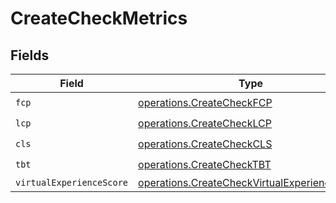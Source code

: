 # CreateCheckMetrics


## Fields

| Field                                                                                                        | Type                                                                                                         | Required                                                                                                     | Description                                                                                                  |
| ------------------------------------------------------------------------------------------------------------ | ------------------------------------------------------------------------------------------------------------ | ------------------------------------------------------------------------------------------------------------ | ------------------------------------------------------------------------------------------------------------ |
| `fcp`                                                                                                        | [operations.CreateCheckFCP](../../models/operations/createcheckfcp.md)                                       | :heavy_check_mark:                                                                                           | N/A                                                                                                          |
| `lcp`                                                                                                        | [operations.CreateCheckLCP](../../models/operations/createchecklcp.md)                                       | :heavy_check_mark:                                                                                           | N/A                                                                                                          |
| `cls`                                                                                                        | [operations.CreateCheckCLS](../../models/operations/createcheckcls.md)                                       | :heavy_check_mark:                                                                                           | N/A                                                                                                          |
| `tbt`                                                                                                        | [operations.CreateCheckTBT](../../models/operations/createchecktbt.md)                                       | :heavy_check_mark:                                                                                           | N/A                                                                                                          |
| `virtualExperienceScore`                                                                                     | [operations.CreateCheckVirtualExperienceScore](../../models/operations/createcheckvirtualexperiencescore.md) | :heavy_minus_sign:                                                                                           | N/A                                                                                                          |